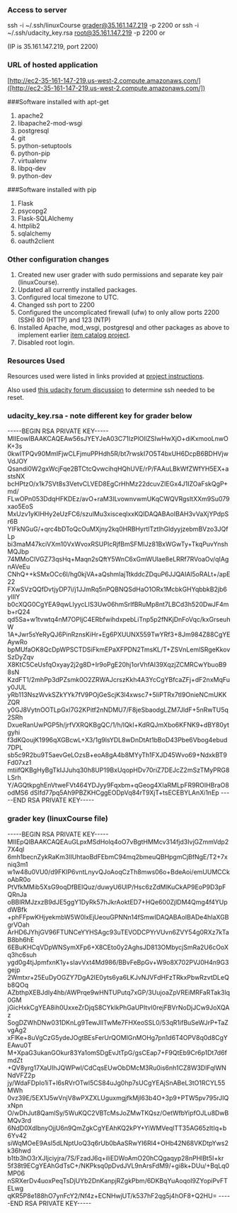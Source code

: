 
### Access to server

ssh -i ~/.ssh/linuxCourse grader@35.161.147.219 -p 2200 or
ssh -i ~/.ssh/udacity_key.rsa root@35.161.147.219 -p 2200 or


(IP is 35.161.147.219, port 2200)

### URL of hosted application

[http://ec2-35-161-147-219.us-west-2.compute.amazonaws.com/]([http://ec2-35-161-147-219.us-west-2.compute.amazonaws.com/])


###Software installed with apt-get

1.  apache2
2.  libapache2-mod-wsgi
3.  postgresql
4.  git
5.  python-setuptools
6.  python-pip
7.  virtualenv
8.  libpq-dev
9.  python-dev

###Software installed with pip

1.  Flask
2.  psycopg2
3.  Flask-SQLAlchemy
4.  httplib2
5.  sqlalchemy
6.  oauth2client

### Other configuration changes

1.  Created new user grader with sudo permissions and separate key pair (linuxCourse).
2.  Updated all currently installed packages.
3.  Configured local timezone to UTC.
4.  Changed ssh port to 2200
5.  Configured the uncomplicated firewall (ufw) to only allow ports 2200 (SSH) 80 (HTTP) and 123 (NTP)
6.  Installed Apache, mod_wsgi, postgresql and other packages as above to implement earlier [item catalog project](https://github.com/acct252000/udacity_item_catalog).
7.  Disabled root login.

### Resources Used

Resources used were listed in links provided at [project instructions](https://docs.google.com/document/d/1J0gpbuSlcFa2IQScrTIqI6o3dice-9T7v8EDNjJDfUI/pub?embedded=true).

Also used [this udacity forum discussion](https://discussions.udacity.com/t/how-do-we-know-that-root-login-is-disabled/40777/2) to determine ssh needed to be reset.

### udacity_key.rsa - note different key for grader below

-----BEGIN RSA PRIVATE KEY-----
MIIEowIBAAKCAQEAw56sJYEYJeA03C71IzPlOllZSIwHwXjO+diKxmooLnwOK+3s
0kwITPQv90MmIFjwCLFjmuPPHdh5R/bt7rwskI7O5T4bxUH6DcpB6BDHVjwVdJOY
Qsandi0W2gxWcjFqe2BTCtcQvwcihqHQhUVE/rP/FAAuLBkWfZWfYH5EX+astsNX
bcHPtzO/x1k7SVt8s3VetvCLVED8EgCrHhMz22dcuvZIEGx4J1IZOaFskQgP+md/
FLwOPn053DdqHFKDEz/avO+raM3ILvownvwmUKqCWQVRgsltXXm9Su079xao5EoS
MxUzv1yKIHHy2eUzFC6/szulMu3xisceqlxxKQIDAQABAoIBAH3vVaXjYPdpSr6B
YIFkNGuG/+qrc4bDToQcOuMXjny2kq0HRBHyrtlTztlhGldyyjzebmBVzo3JQfLp
bi3maM47kciVXm10VxWvoxRSUPIcRjfBmSFMIJz81BxWGwTy+TkqPuvYnshMQJbp
74MMoClVGZ73qsHq+Maqn2sQftY5WnC6xGmWUlae8eLRRf7RVoaOv/qIAgnAVeEu
CNhQ++kSMxOCc6I/hg0kjVA+aQshmlajTtkddcZDquP6JJQAIAl5oRALt+/apE22
FXwSVzQQfDvtjyDP7i/j1JJmRq5nPQBNQSdHaO1ORx1McbkGHYqbbkB2jb6yIIlY
b0cXQG0CgYEA9qwLIyycLIS3Uw06hmSrlfBRuMp8nt7LBCd3h520DwJF4mb+rQ24
qd5Sa+w1tvwtq4nM7OPIjC4ERbfwihdxpebLiTnp5p2fNKjDnFoVqc/kxGrseuhW
1A+Jwr5sYeRyQJ6PinRznsKiHr+Eg6PXUUNX559TwYRf3+8Jm984Z88CgYEAywRo
bpMUfaOK8QcDpWPSCTDSiFkmEPaXFPDN2TmsKL/T+ZSVnLemlSRgeKkovSzDyZqv
X8KtC5CeUsfqOxyay2j2g8D+Ir9oPgE20hj1orVhfAI39XqzjZCMRCwYbuoB98sN
KzdFT1/2mhPp3dPZsmk0O2ZRWAJcrszKkh4A3YcCgYBfcaZFj+dF2nxMqFuy0JUL
yRb113NszWvkSZkYYk7fV9POjGeScjK3l4xwsc7+5IiPTRx7tI9OnieNCmUKKZQR
y0GJ8VytnOOTLpGxl7G2KPitf2nNDMU7/F8jeSbaodgLZM7JldF+5nRwTU5q2SRh
DxueRanUwPGP5h/jrfVXRQKBgQC/1/h/lQkl+KdRQJmXbo6KFNK9+dBY80ytgyhi
f3dKQoujK1996qXGBcwL+X3/1g9lsYDL8wDnDtAt1bBoD43Pbe6Vbog4ebud7DPL
sb5c9R2bu9T5aevGeLOzsB+eoA8gA4b8MYyTh1FXJD45Wvo69+NdxkBT9Fd07xz1
mtiifQKBgHyBgTkIJJuhq30h8UP19BxUqopHDv70riZ7DEJcZ2mSzTMyPRG8LSrh
Y/AGQtkpghEnVtweFVt464YDJyy9Fqxbm+qGeog4XIaRMLpFR9ROIHBraO8odMS6
dSlfd77pq5Ah9PBZKHCggEODpVq84rT9XjT+tsECEBYLAnXi1nEp
-----END RSA PRIVATE KEY-----

### grader key (linuxCourse file)

-----BEGIN RSA PRIVATE KEY-----
MIIEpQIBAAKCAQEAuGLpxMSdHolq4oO7vBgtHMMcv314fjd3IvjGZmmVdp27X4ql
6mh1becnZykRaKm3IlUhtaoBdFEbmC94mq2bmeuQBHpgmCjBfNgE/T2+7xniq3m1
w1w48u0VU0/d9FKIP6vntLnyvQJoAoqCzTh8mws06o+BdeAoi/emUUMCCkoAbR0o
PtVfkMMib5XsG9oqDfBEIQuz/duwyU6UlP/Hsc6zZdMlKuCkAP9EoP9D3pFQRnJa
oBBIRMJzxzB9dJE5ggY1DyRk57hJkrAoktED7+HQe600ZjlDM4Qmg4f4YUpdWBfk
+phFFpwKHjyekmbW5W0lxEjUeouGPNNn14fSmwIDAQABAoIBADe4hIaXGBgrVOah
ArHD6JYhjGV96FTUNCeYYHSAgc93uTEVODCPYrVUvn6ZVY54g0RXz7kTaB8bh6hE
6EBuKHCqVDpWNSymXFp6+X8CEto0y2AghsJD813OMbycjSmRa2U6cOoXq3hc6suh
ygd0g4tjJpmfxnK1y+sIavVxt4Md986/BBvFeBpGv+W9o8X702PVJ0H4n9G3gejp
2Wmtxr+25EuDyOGZY7DgA2IE0yts6ya6LKJvNJVFdHFzTRkxPbwRzvtDLeQb8QOq
AZbthpXEBJdIy4hb/AWPrqe9wHNTUPutq7xGP/3UujoaZpVREiMRFaRTak3lq0GM
jGicHxkCgYEA8ih0UxxeZrDjqS8CYkIkPhGaUPItvI0rejFBVrNoDjJCw9JoXQAz
SogDZWhDNw031DKnLg9TewJlITwMe7FHXeoSSL0/53qR1ifBuSeWJrP+TaZvgAg2
xFlKe+8uVgCzG5ydeJOgtBEsFerUrQOMIGnMOHg7pn1d6T4OPV8q0d8CgYEAwu0T
M+XpaG3ukanGOkur83Ya1omSDgEvJtTpG/gsCEap7+F9QtEb9Cr6p1Dt7d6fmdZt
+QV8yrg17XaUIhJQWPwl/CdCqsEUwObDMcM3Ru0is6nh1CZ8W3DlFqlWNNdVFZ2p
jy/WdaFDpIo1iT+l6sRVrOTwl5CS84uJg0hp7sUCgYEAjSnABeL3tO1RCYL55MWh
0vz39E/5EX1J5wVnjV8wPXZXLUguxmgjfkMjl63b4O+3p9+PTW5pv795rJIQxNpn
O/wDhJut8QamlSy/5WuKQC2VBTcMsJoZMwTKQsz/OetWfbYipfOJLu8DwBMQv3rd
6NdD0XdlbnyOjjU6n9QmZgkCgYEAhKQ2kPY+YiWMVeqlTT35AG65zItIq+b6Yv42
siWqMOeE9AsI5dLNptUoQ3q6rUb0bAaSRwYI6Rl4+OHb42N68VKDtpYws2k36hwd
b1tb3hO3rXJIjciyjra/7S/FzadJ6q+iliEDWoAmO20hCQgaqyp28nPHlBt5I+kr
5f38t9ECgYEAhGdTsC+/NKPksq0pDvdJVL9nArsFdM9/+gi8k+DUu/+BqLq0MP06
nSRXerDv4uoxPeqTsDjUYb2DnKanpjRZgkPbm/6DKBqYuAoqoI9ZYopiPvFTELwg
qKR5P8e188hO7ynFcY2/Nf4z+ECNHwjUT/k537hF2qg5j4hOF8+Q2HU=
-----END RSA PRIVATE KEY-----







